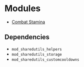 # Modules
 - [Combat Stamina](/src/modCrowCombatStamina/README.md)

## Dependencies
 - `mod_sharedutils_helpers`
 - `mod_sharedutils_storage`
 - `mod_sharedutils_customcooldowns`